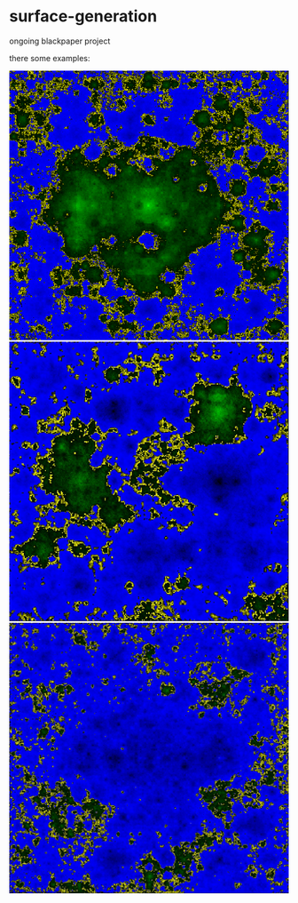 # surface-generation
ongoing blackpaper project 

there some examples:

![img2.png](surfacegen/img2.png)
![img3.jpg](surfacegen/img3.jpg)
!["ds"](surfacegen/img1.jpg)
